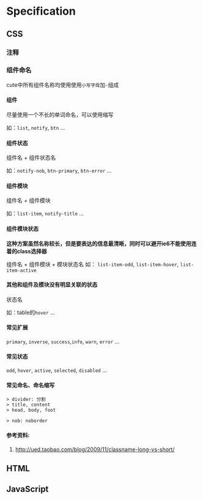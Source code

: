 # Specification

## CSS
### 注释
### 组件命名

cute中所有组件名称均使用使用`小写字母`加`-`组成

#### 组件
尽量使用一个不长的单词命名，可以使用缩写

如：`list`, `notify`, `btn` ...

#### 组件状态
组件名 + 组件状态名

如：`notify-nob`, `btn-primary`, `btn-error` ...

#### 组件模块
组件名 + 组件模块

如：`list-item`, `notify-title` ...

#### 组件模块状态 
__这种方案虽然名称较长，但是要表达的信息最清晰，同时可以避开ie6不能使用连着的class选择器__

组件名 + 组件模块 + 模块状态名
如： `list-item-odd`, `list-item-hover`, `list-item-active`

#### 其他和组件及模块没有明显关联的状态
状态名

如：table的`hover` ...

#### 常见扩展
`primary`, `inverse`, `success`,`info`, `warn`, `error` ...

#### 常见状态
`odd`, `hover`, `active`, `selected`, `disabled` ...

#### 常见命名、命名缩写
	> divider: 分割
	> title, content
	> head, body, foot

	> nob: noborder

#### 参考资料:
1. http://ued.taobao.com/blog/2009/11/classname-long-vs-short/

## HTML
## JavaScript